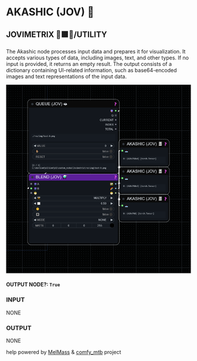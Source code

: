 # AKASHIC (JOV) 📓

## JOVIMETRIX 🔺🟩🔵/UTILITY

The Akashic node processes input data and prepares it for visualization. It accepts various types of data, including images, text, and other types. If no input is provided, it returns an empty result. The output consists of a dictionary containing UI-related information, such as base64-encoded images and text representations of the input data.

![AKASHIC](./AKASHIC.png)

#### OUTPUT NODE?: `True`

### INPUT

NONE

### OUTPUT

NONE

help powered by [MelMass](https://github.com/melMass) & [comfy_mtb](https://github.com/melMass/comfy_mtb) project